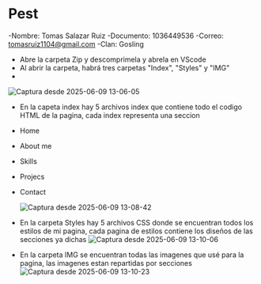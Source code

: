 # Pest
-Nombre: Tomas Salazar Ruiz
-Documento: 1036449536
-Correo: tomasruiz1104@gmail.com
-Clan: Gosling

- Abre la carpeta Zip y descomprimela y abrela en VScode
- Al abrir la carpeta, habrá tres carpetas "Index", "Styles" y "IMG"
- 
 ![Captura desde 2025-06-09 13-06-05](https://github.com/user-attachments/assets/e4286433-90be-4509-af34-b41770402878)


- En la capeta index hay 5 archivos index que contiene todo el codigo HTML de la pagina, cada index representa una seccion
- Home
- About me
- Skills
- Projecs
- Contact

  
  ![Captura desde 2025-06-09 13-08-42](https://github.com/user-attachments/assets/bc54ad4d-d9f9-42c4-a0a1-df5a7fac5d6e)

- En la carpeta Styles hay 5 archivos CSS donde se encuentran todos los estilos de mi pagina, cada pagina de estilos contiene los diseños de las secciones ya dichas
  ![Captura desde 2025-06-09 13-10-06](https://github.com/user-attachments/assets/1380ca49-d0ab-451e-9044-b85653e1e8ef)

- En la carpeta IMG se encuentran todas las imagenes que usé para la pagina, las imagenes estan repartidas por secciones 
  ![Captura desde 2025-06-09 13-10-23](https://github.com/user-attachments/assets/aafe38ea-a2ff-472e-9085-bc31f41a507a)




